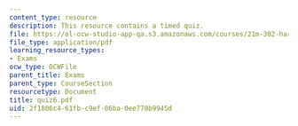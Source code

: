 ```yaml
---
content_type: resource
description: This resource contains a timed quiz.
file: https://ol-ocw-studio-app-qa.s3.amazonaws.com/courses/21m-302-harmony-and-counterpoint-ii-spring-2005/2f1806c461fbc9ef06ba0ee770b9945d_quiz6.pdf
file_type: application/pdf
learning_resource_types:
- Exams
ocw_type: OCWFile
parent_title: Exams
parent_type: CourseSection
resourcetype: Document
title: quiz6.pdf
uid: 2f1806c4-61fb-c9ef-06ba-0ee770b9945d
---
```

